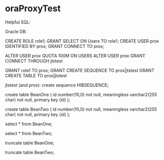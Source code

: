 oraProxyTest
============



Helpful SQL:

Oracle DB:

CREATE ROLE role1; 
GRANT SELECT ON Users TO role1;
CREATE USER prox IDENTIFIED BY prox;
GRANT CONNECT TO prox;


ALTER USER prox QUOTA 100M ON USERS
ALTER USER prox GRANT CONNECT THROUGH jtstest

GRANT role1 TO prox;
GRANT CREATE SEQUENCE TO prox|jtstest
GRANT CREATE TABLE TO prox|jtstest

jtstest (and prox):
create sequence HIBSEQUENCE;

create table BeanOne (
    id number(10,0) not null,
    meaningless varchar2(255 char) not null,
    primary key (id)
);

create table BeanTwo (
    id number(10,0) not null,
    meaningless varchar2(255 char) not null,
    primary key (id)
);


select * from BeanOne;

select * from BeanTwo;

truncate table BeanOne;

truncate table BeanTwo;
